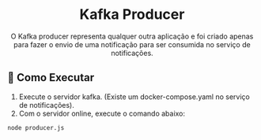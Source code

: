 <h1 align="center">Kafka Producer</h1>

<p align="center">O Kafka producer representa qualquer outra aplicação e foi criado apenas para fazer o envio de uma notificação para ser consumida no serviço de notificações.</p>

## 🎲 Como Executar

1. Execute o servidor kafka. (Existe um docker-compose.yaml no serviço de notificações).
2. Com o servidor online, execute o comando abaixo:

```bash
node producer.js
```
